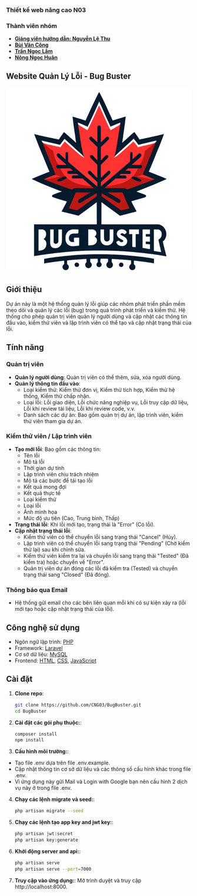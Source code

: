 ### Thiết kế web nâng cao N03
### Thành viên nhóm
- **[Giảng viên hướng dẫn: Nguyễn Lệ Thu](https://github.com/nglthu)**
- **[Bùi Văn Công](https://github.com/CNG03)**
- **[Trần Ngọc Lâm](https://github.com/tranngoclamm)**
- **[Nông Ngọc Huân](https://github.com/Kiren855)**
## Website Quản Lý Lỗi - Bug Buster

![Bug Tracking](./public/assets/img/logo.png)

## Giới thiệu

Dự án này là một hệ thống quản lý lỗi giúp các nhóm phát triển phần mềm theo dõi và quản lý các lỗi (bug) trong quá trình phát triển và kiểm thử. Hệ thống cho phép quản trị viên quản lý người dùng và cập nhật các thông tin đầu vào, kiểm thử viên và lập trình viên có thể tạo và cập nhật trạng thái của lỗi.

## Tính năng

### Quản trị viên

- **Quản lý người dùng**: Quản trị viên có thể thêm, sửa, xóa người dùng.
- **Quản lý thông tin đầu vào**:
  - Loại kiểm thử: Kiểm thử đơn vị, Kiểm thử tích hợp, Kiểm thử hệ thống, Kiểm thử chấp nhận.
  - Loại lỗi: Lỗi giao diện, Lỗi chức năng nghiệp vụ, Lỗi truy cập dữ liệu, Lỗi khi review tài liệu, Lỗi khi review code, v.v.
  - Danh sách các dự án: Bao gồm quản trị dự án, lập trình viên, kiểm thử viên tham gia dự án.

### Kiểm thử viên / Lập trình viên

- **Tạo mới lỗi**: Bao gồm các thông tin:
  - Tên lỗi
  - Mô tả lỗi
  - Thời gian dự tính
  - Lập trình viên chịu trách nhiệm
  - Mô tả các bước để tái tạo lỗi
  - Kết quả mong đợi
  - Kết quả thực tế
  - Loại kiểm thử
  - Loại lỗi
  - Ảnh minh họa
  - Mức độ ưu tiên (Cao, Trung bình, Thấp)
- **Trạng thái lỗi**: Khi lỗi mới tạo, trạng thái là "Error" (Có lỗi).
- **Cập nhật trạng thái lỗi**:
  - Kiểm thử viên có thể chuyển lỗi sang trạng thái "Cancel" (Hủy).
  - Lập trình viên có thể chuyển lỗi sang trạng thái "Pending" (Chờ kiểm thử lại) sau khi chỉnh sửa.
  - Kiểm thử viên kiểm tra lại và chuyển lỗi sang trạng thái "Tested" (Đã kiểm tra) hoặc chuyển về "Error".
  - Quản trị viên dự án đóng các lỗi đã kiểm tra (Tested) và chuyển trạng thái sang "Closed" (Đã đóng).

### Thông báo qua Email

- Hệ thống gửi email cho các bên liên quan mỗi khi có sự kiện xảy ra (lỗi mới tạo hoặc cập nhật trạng thái của lỗi).

## Công nghệ sử dụng

- Ngôn ngữ lập trình: [PHP](https://www.php.net/)
- Framework: [Laravel](https://laravel.com/)
- Cơ sở dữ liệu: [MySQL](https://www.mysql.com/)
- Frontend: [HTML](https://developer.mozilla.org/en-US/docs/Web/HTML), [CSS](https://developer.mozilla.org/en-US/docs/Web/CSS), [JavaScript](https://developer.mozilla.org/en-US/docs/Web/JavaScript)

## Cài đặt

1. **Clone repo**:
    ```sh
    git clone https://github.com/CNG03/BugBuster.git
    cd BugBuster
    ```
2. **Cài đặt các gói phụ thuộc:**:
    ```sh
    composer install
    npm install
    ```
3. **Cấu hình môi trường:**:
- Tạo file .env dựa trên file .env.example.
- Cập nhật thông tin cơ sở dữ liệu và các thông số cấu hình khác trong file .env.
- Vì ứng dụng này gửi Mail và Login with Google bạn nên cấu hình 2 dịch vụ này ở trong file .env.
4. **Chạy các lệnh migrate và seed:**:
    ```sh
    php artisan migrate --seed
    ```
5. **Chạy các lệnh tạo app key and jwt key:**:
    ```sh
    php artisan jwt:secret
    php artisan key:generate
    ```
6. **Khởi động server and api:**:
    ```sh
    php artisan serve
    php artisan serve --port=7000
    ```
7. **Truy cập vào ứng dụng:**:
Mở trình duyệt và truy cập http://localhost:8000.